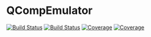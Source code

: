 # QCompEmulator

[![Build Status](https://travis-ci.com/bkincaid256/QCompEmulator.jl.svg?branch=master)](https://travis-ci.com/bkincaid256/QCompEmulator.jl)
[![Build Status](https://ci.appveyor.com/api/projects/status/github/bkincaid256/QCompEmulator.jl?svg=true)](https://ci.appveyor.com/project/bkincaid256/QCompEmulator-jl)
[![Coverage](https://codecov.io/gh/bkincaid256/QCompEmulator.jl/branch/master/graph/badge.svg)](https://codecov.io/gh/bkincaid256/QCompEmulator.jl)
[![Coverage](https://coveralls.io/repos/github/bkincaid256/QCompEmulator.jl/badge.svg?branch=master)](https://coveralls.io/github/bkincaid256/QCompEmulator.jl?branch=master)
